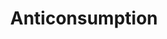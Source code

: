 ---
title: Anticonsumption
crosslinks:
- ZeroWaste
- simpleliving
- Degrowth
- communism
- nosurf
- minimalism
- LateStageCapitalism
- Frugal_Jerk
- Documentaries
- DumpsterDiving
- shittykickstarters
- fountainpens
- minimalist
- news
- askscience
- personalfinance
- supremeclothing
- declutter
- theXeffect
---